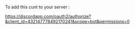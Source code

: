 To add this cunt to your server : 

https://discordapp.com/oauth2/authorize?&client_id=432147778492170241&scope=bot&permissions=0